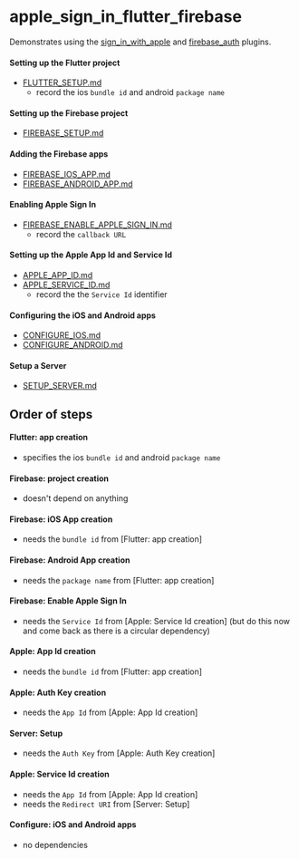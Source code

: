 # apple_sign_in_flutter_firebase

Demonstrates using the [sign_in_with_apple](https://github.com/aboutyou/dart_packages/tree/master/packages/sign_in_with_apple) and [firebase_auth]() plugins.

#### Setting up the Flutter project 
- [FLUTTER_SETUP.md](https://github.com/nickmeinhold/apple-sign-in-flutter-firebase/blob/master/FLUTTER_SETUP.md)
  - record the ios `bundle id` and android `package name` 

#### Setting up the Firebase project
- [FIREBASE_SETUP.md](https://github.com/nickmeinhold/apple-sign-in-flutter-firebase/blob/master/FIREBASE_SETUP.md)

#### Adding the Firebase apps 
- [FIREBASE_IOS_APP.md](https://github.com/nickmeinhold/apple-sign-in-flutter-firebase/blob/master/FIREBASE_IOS_APP.md)
- [FIREBASE_ANDROID_APP.md](https://github.com/nickmeinhold/apple-sign-in-flutter-firebase/blob/master/FIREBASE_ANDROID_APP.md)

#### Enabling Apple Sign In 
- [FIREBASE_ENABLE_APPLE_SIGN_IN.md](https://github.com/nickmeinhold/apple-sign-in-flutter-firebase/blob/master/FIREBASE_ENABLE_APPLE_SIGN_IN.md)
  - record the `callback URL` 

#### Setting up the Apple App Id and Service Id  
- [APPLE_APP_ID.md](https://github.com/nickmeinhold/apple-sign-in-flutter-firebase/blob/master/APPLE_APP_ID.md)
- [APPLE_SERVICE_ID.md](https://github.com/nickmeinhold/apple-sign-in-flutter-firebase/blob/master/APPLE_SERVICE_ID.md)
  - record the the `Service Id` identifier 

#### Configuring the iOS and Android apps 
- [CONFIGURE_IOS.md](https://github.com/nickmeinhold/apple-sign-in-flutter-firebase/blob/master/CONFIGURE_IOS.md)
- [CONFIGURE_ANDROID.md](https://github.com/nickmeinhold/apple-sign-in-flutter-firebase/blob/master/CONFIGURE_ANDROID.md)

#### Setup a Server 
- [SETUP_SERVER.md](https://github.com/nickmeinhold/apple-sign-in-flutter-firebase/blob/master/SETUP_SERVER.md)

## Order of steps 

#### Flutter: app creation 
- specifies the ios `bundle id` and android `package name` 

#### Firebase: project creation 
- doesn't depend on anything

#### Firebase: iOS App creation 
- needs the `bundle id` from [Flutter: app creation] 

#### Firebase: Android App creation 
- needs the `package name` from [Flutter: app creation] 

#### Firebase: Enable Apple Sign In 
- needs the `Service Id` from [Apple: Service Id creation] (but do this now and come back as there is a circular dependency)

#### Apple: App Id creation
- needs the `bundle id` from [Flutter: app creation] 

#### Apple: Auth Key creation 
- needs the `App Id` from [Apple: App Id creation] 

#### Server: Setup 
- needs the `Auth Key` from [Apple: Auth Key creation] 

#### Apple: Service Id creation 
- needs the `App Id` from [Apple: App Id creation] 
- needs the `Redirect URI` from [Server: Setup] 

#### Configure: iOS and Android apps
- no dependencies 